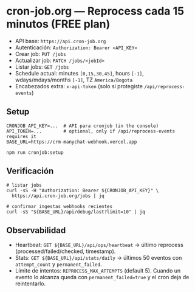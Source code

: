 # cron-job.org — Reprocess cada 15 minutos (FREE plan)

- API base: `https://api.cron-job.org`
- Autenticación: `Authorization: Bearer <API_KEY>`
- Crear job: `PUT /jobs`
- Actualizar job: `PATCH /jobs/<jobId>`
- Listar jobs: `GET /jobs`
- Schedule actual: minutes `[0,15,30,45]`, hours `[-1]`, wdays/mdays/months `[-1]`, TZ `America/Bogota`
- Encabezados extra: `x-api-token` (solo si protegiste `/api/reprocess-events`)

## Setup
```
CRONJOB_API_KEY=...  # API para cronjob (in the console)
API_TOKEN=...        # optional, only if /api/reprocess-events requires it
BASE_URL=https://crm-manychat-webhook.vercel.app

npm run cronjob:setup
```

## Verificación
```
# listar jobs
curl -sS -H "Authorization: Bearer ${CRONJOB_API_KEY}" \
  https://api.cron-job.org/jobs | jq

# confirmar ingestas webhooks recientes
curl -sS "${BASE_URL}/api/debug/last?limit=10" | jq
```

## Observabilidad
- Heartbeat: `GET ${BASE_URL}/api/ops/heartbeat` → último reprocess (processed/failed/checked, timestamp).
- Stats: `GET ${BASE_URL}/api/stats/daily` → últimos 50 eventos con `attempt_count` y `permanent_failed`.
- Límite de intentos: `REPROCESS_MAX_ATTEMPTS` (default 5). Cuando un evento lo alcanza queda con `permanent_failed=true` y el cron deja de reintentarlo.
